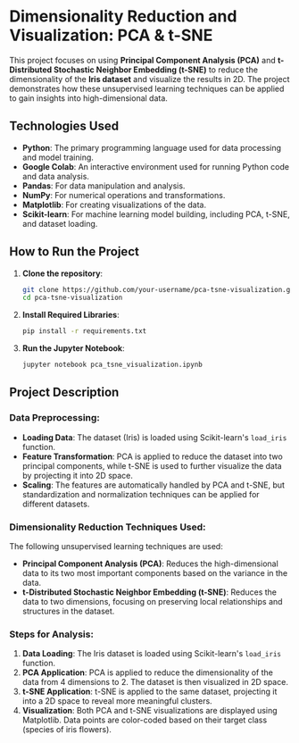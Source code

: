 # Dimensionality Reduction and Visualization: PCA & t-SNE

This project focuses on using **Principal Component Analysis (PCA)** and **t-Distributed Stochastic Neighbor Embedding (t-SNE)** to reduce the dimensionality of the **Iris dataset** and visualize the results in 2D. The project demonstrates how these unsupervised learning techniques can be applied to gain insights into high-dimensional data.

## Technologies Used

- **Python**: The primary programming language used for data processing and model training.
- **Google Colab**: An interactive environment used for running Python code and data analysis.
- **Pandas**: For data manipulation and analysis.
- **NumPy**: For numerical operations and transformations.
- **Matplotlib**: For creating visualizations of the data.
- **Scikit-learn**: For machine learning model building, including PCA, t-SNE, and dataset loading.

## How to Run the Project

1. **Clone the repository**:
    ```bash
    git clone https://github.com/your-username/pca-tsne-visualization.git
    cd pca-tsne-visualization
2. **Install Required Libraries**:
    ```bash
    pip install -r requirements.txt
3. **Run the Jupyter Notebook**:
    ```bash
    jupyter notebook pca_tsne_visualization.ipynb

## Project Description

### Data Preprocessing:
- **Loading Data**: The dataset (Iris) is loaded using Scikit-learn's `load_iris` function.
- **Feature Transformation**: PCA is applied to reduce the dataset into two principal components, while t-SNE is used to further visualize the data by projecting it into 2D space.
- **Scaling**: The features are automatically handled by PCA and t-SNE, but standardization and normalization techniques can be applied for different datasets.

### Dimensionality Reduction Techniques Used:
The following unsupervised learning techniques are used:
- **Principal Component Analysis (PCA)**: Reduces the high-dimensional data to its two most important components based on the variance in the data.
- **t-Distributed Stochastic Neighbor Embedding (t-SNE)**: Reduces the data to two dimensions, focusing on preserving local relationships and structures in the dataset.

### Steps for Analysis:
1. **Data Loading**: The Iris dataset is loaded using Scikit-learn's `load_iris` function.
2. **PCA Application**: PCA is applied to reduce the dimensionality of the data from 4 dimensions to 2. The dataset is then visualized in 2D space.
3. **t-SNE Application**: t-SNE is applied to the same dataset, projecting it into a 2D space to reveal more meaningful clusters.
4. **Visualization**: Both PCA and t-SNE visualizations are displayed using Matplotlib. Data points are color-coded based on their target class (species of iris flowers).

